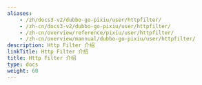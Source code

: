 ```yaml
---
aliases:
    - /zh/docs3-v2/dubbo-go-pixiu/user/httpfilter/
    - /zh-cn/docs3-v2/dubbo-go-pixiu/user/httpfilter/
    - /zh-cn/overview/reference/pixiu/user/httpfilter/
    - /zh-cn/overview/mannual/dubbo-go-pixiu/user/httpfilter/
description: Http Filter 介绍
linkTitle: Http Filter 介绍
title: Http Filter 介绍
type: docs
weight: 60
---
```

